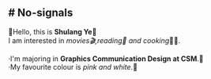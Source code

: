 <h2># No-signals</h2>
<p>👋Hello, this is <strong>Shulang Ye</strong>🍃<br>
I am interested in <em>movies🎬,reading📖 and cooking</em>👩‍🍳.</p>
<p>·I'm majoring in <strong>Graphics Communication Design at CSM</strong>.🌈<br>
·My favourite colour is <em>pink and white</em>.🎀</p>
